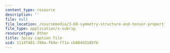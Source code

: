 ```yaml
---
content_type: resource
description: ''
file: null
file_location: /coursemedia/3-60-symmetry-structure-and-tensor-properties-of-materials-fall-2005/11147481784af64ef71acb084d3185fb_eDCS197EzU8.srt
file_type: application/x-subrip
resourcetype: Other
title: 3play caption file
uid: 11147481-784a-f64e-f71a-cb084d3185fb
---
```


